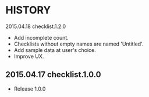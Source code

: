 HISTORY
=======

2015.04.18 checklist.1.2.0
* Add incomplete count.
* Checklists without empty names are named 'Untitled'.
* Add sample data at user's choice.
* Improve UX.

2015.04.17 checklist.1.0.0
--------------------------
* Release 1.0.0
